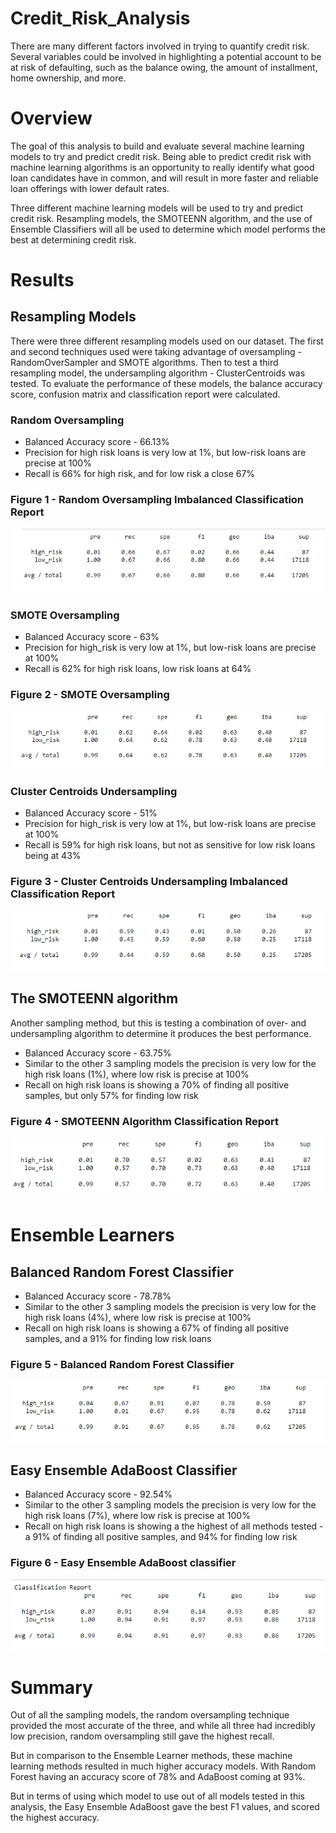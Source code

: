 # Credit_Risk_Analysis

There are many different factors involved in trying to quantify credit risk. Several variables could be involved in highlighting a potential account to be at risk of defaulting, such as the balance owing, the amount of installment, home ownership, and more. 

# Overview

The goal of this analysis to build and evaluate several machine learning models to try and predict credit risk. Being able to predict credit risk with machine learning algorithms is an opportunity to really identify what good loan candidates have in common, and will result in more faster and reliable loan offerings with lower default rates. 

Three different machine learning models will be used to try and predict credit risk. Resampling models, the SMOTEENN algorithm, and the use of Ensemble Classifiers will all be used to determine which model performs the best at determining credit risk.

# Results

## Resampling Models
There were three different resampling models used on our dataset. The first  and second techniques used were taking advantage of oversampling - RandomOverSampler and SMOTE algorithms. Then to test a third resampling model, the undersampling algorithm - ClusterCentroids was tested. To evaluate the performance of these models, the balance accuracy score, confusion matrix and classification report were calculated.

### Random Oversampling
- Balanced Accuracy score - 66.13%
- Precision for high risk loans is very low at 1%, but low-risk loans are precise at 100%
- Recall is 66% for high risk, and for low risk a close 67%
### Figure 1 - Random Oversampling Imbalanced Classification Report
<img src="Resources/images/random_oversampling.png"></img>

### SMOTE Oversampling
- Balanced Accuracy score - 63%
- Precision for high_risk is very low at 1%, but low-risk loans are precise at 100%
- Recall is 62% for high risk loans, low risk loans at 64%
### Figure 2 - SMOTE Oversampling
<img src="Resources/images/SMOTE_oversampling.png"></img>

### Cluster Centroids Undersampling
- Balanced Accuracy score - 51%
- Precision for high_risk is very low at 1%, but low-risk loans are precise at 100%
- Recall is 59% for high risk loans, but not as sensitive for low risk loans being at 43%
### Figure 3 - Cluster Centroids Undersampling Imbalanced Classification Report
<img src="Resources/images/cluster_undersampling.png"></img>

## The SMOTEENN algorithm
Another sampling method, but this is testing a combination of over- and undersampling algorithm to determine it produces the best performance.

- Balanced Accuracy score - 63.75%
- Similar to the other 3 sampling models the precision is very low for the high risk loans (1%), where low risk is precise at 100%
- Recall on high risk loans is showing a 70% of finding all positive samples, but only 57% for finding low risk
### Figure 4 - SMOTEENN Algorithm Classification Report
<img src="Resources/images/SMOTEENN_sampling.png"></img>

# Ensemble Learners
## Balanced Random Forest Classifier
- Balanced Accuracy score - 78.78%
- Similar to the other 3 sampling models the precision is very low for the high risk loans (4%), where low risk is precise at 100%
- Recall on high risk loans is showing a 67% of finding all positive samples, and a 91% for finding low risk loans

### Figure 5 - Balanced Random Forest Classifier
<img src="Resources/images/random_forest_classifier.png"></img>

## Easy Ensemble AdaBoost Classifier
- Balanced Accuracy score - 92.54%
- Similar to the other 3 sampling models the precision is very low for the high risk loans (7%), where low risk is precise at 100%
- Recall on high risk loans is showing a the highest of all methods tested - a 91% of finding all positive samples, and 94% for finding low risk
### Figure 6 - Easy Ensemble AdaBoost classifier
<img src="Resources/images/adaboost_classification_summary.png"></img>

# Summary

Out of all the sampling models, the random oversampling technique provided the most accurate of the three, and while all three had incredibly low precision, random oversampling still gave the highest recall. 

But in comparison to the Ensemble Learner methods, these machine learning methods resulted in much higher accuracy models. With Random Forest having an accuracy score of 78% and AdaBoost coming at 93%. 

But in terms of using which model to use out of all models tested in this analysis, the Easy Ensemble AdaBoost gave the best F1 values, and scored the highest accuracy. 